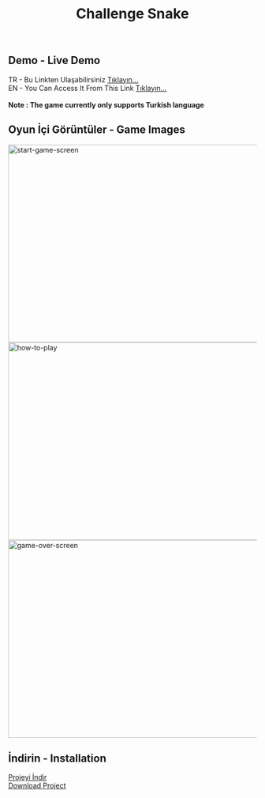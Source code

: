 <div align="center">
	<h1>Challenge Snake</h1>
</div>
</br>

## Demo - Live Demo

TR - Bu Linkten Ulaşabilirsiniz <a href="https://challengesnake.netlify.app">Tıklayın...</a><br>
EN - You Can Access It From This Link <a href="https://challengesnake.netlify.app">Tıklayın...</a><br><br>
**Note : The game currently only supports Turkish language**

## Oyun İçi Görüntüler - Game Images

<div>
<img src="https://i.ibb.co/1LGxp2b/start-game-screen.gif" width="700" height="400" alt="start-game-screen" border="0">
<img src="https://i.ibb.co/0fbVr5S/how-to-play.png" width="700" height="400" alt="how-to-play" border="0">
<img src="https://i.ibb.co/12HbQrX/game-over-screen.png" width="700" height="400" alt="game-over-screen" border="0">

</div>

## İndirin - Installation

[Projeyi İndir](https://github.com/EyyupUlutas/challenge-snake/archive/main.zip) <br>
[Download Project](https://github.com/EyyupUlutas/challenge-snake/archive/main.zip)
